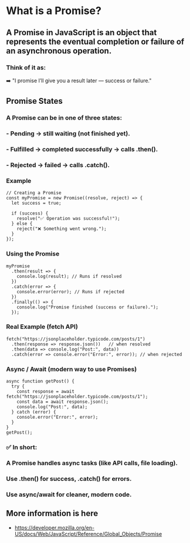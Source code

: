 # What is a Promise?

## A Promise in JavaScript is an object that represents the eventual completion or failure of an asynchronous operation.

### Think of it as:
➡️ "I promise I’ll give you a result later — success or failure."

## Promise States

### A Promise can be in one of three states:

### - Pending → still waiting (not finished yet).

### - Fulfilled → completed successfully → calls .then().

### - Rejected → failed → calls .catch().

### Example
```
// Creating a Promise
const myPromise = new Promise((resolve, reject) => {
  let success = true;

  if (success) {
    resolve("✅ Operation was successful!");
  } else {
    reject("❌ Something went wrong.");
  }
});
```

### Using the Promise
```
myPromise
  .then(result => {
    console.log(result); // Runs if resolved
  })
  .catch(error => {
    console.error(error); // Runs if rejected
  })
  .finally(() => {
    console.log("Promise finished (success or failure).");
  });
```

### Real Example (fetch API)
```
fetch("https://jsonplaceholder.typicode.com/posts/1")
  .then(response => response.json())   // when resolved
  .then(data => console.log("Post:", data))
  .catch(error => console.error("Error:", error)); // when rejected
```

### Async / Await (modern way to use Promises)
```
async function getPost() {
  try {
    const response = await fetch("https://jsonplaceholder.typicode.com/posts/1");
    const data = await response.json();
    console.log("Post:", data);
  } catch (error) {
    console.error("Error:", error);
  }
}
getPost();
```

### ✅ In short:

### A Promise handles async tasks (like API calls, file loading).

### Use .then() for success, .catch() for errors.

### Use async/await for cleaner, modern code.

## More information is here 
- https://developer.mozilla.org/en-US/docs/Web/JavaScript/Reference/Global_Objects/Promise
